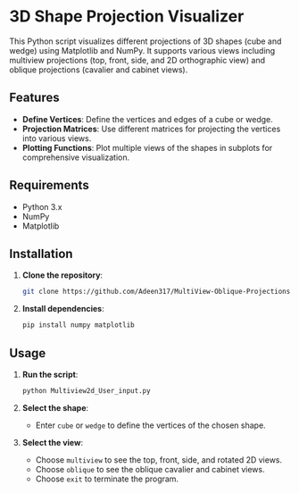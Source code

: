 
# 3D Shape Projection Visualizer

This Python script visualizes different projections of 3D shapes (cube and wedge) using Matplotlib and NumPy. It supports various views including multiview projections (top, front, side, and 2D orthographic view) and oblique projections (cavalier and cabinet views).

## Features

- **Define Vertices**: Define the vertices and edges of a cube or wedge.
- **Projection Matrices**: Use different matrices for projecting the vertices into various views.
- **Plotting Functions**: Plot multiple views of the shapes in subplots for comprehensive visualization.

## Requirements

- Python 3.x
- NumPy
- Matplotlib

## Installation

1. **Clone the repository**:
   ```sh
   git clone https://github.com/Adeen317/MultiView-Oblique-Projections-Computer-Graphics.git
   ```

2. **Install dependencies**:
   ```sh
   pip install numpy matplotlib
   ```

## Usage

1. **Run the script**:
   ```sh
   python Multiview2d_User_input.py
   ```

2. **Select the shape**:
   - Enter `cube` or `wedge` to define the vertices of the chosen shape.

3. **Select the view**:
   - Choose `multiview` to see the top, front, side, and rotated 2D views.
   - Choose `oblique` to see the oblique cavalier and cabinet views.
   - Choose `exit` to terminate the program.
